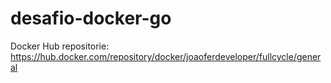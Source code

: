 # desafio-docker-go

Docker Hub repositorie: https://hub.docker.com/repository/docker/joaoferdeveloper/fullcycle/general

